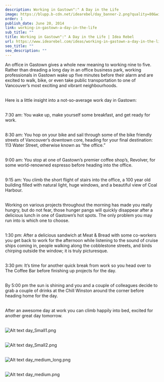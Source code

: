 ```yaml
---
description: Working in Gastown":" A Day in the Life
image: https://blupp.b-cdn.net/idearebel/day_banner-2.png?quality=80&width=800
order: 1
publish_date: June 20, 2014
link: working-in-gastown-a-day-in-the-life
sub_title: ""
title: Working in Gastown":" A Day in the Life | Idea Rebel
url: https://www.idearebel.com/ideas/working-in-gastown-a-day-in-the-life/
seo_title: ""
seo_description: ""
---
```

An office in Gastown gives a whole new meaning to working nine to five. Rather than dreading a long day in an office business park, working professionals in Gastown wake up five minutes before their alarm and are excited to walk, bike, or even take public transportation to one of Vancouver’s most exciting and vibrant neighbourhoods.

\
Here is a little insight into a not-so-average work day in Gastown:

\
7:30 am: You wake up, make yourself some breakfast, and get ready for work.

\
8:30 am: You hop on your bike and sail through some of the bike friendly streets of Vancouver’s downtown core, heading for your final destination: 113 Water Street, otherwise known as “the office.”

\
9:00 am: You stop at one of Gastown’s premier coffee shop’s, Revolver, for some world-renowned espresso before heading into the office.

\
9:15 am: You climb the short flight of stairs into the office, a 100 year old building filled with natural light, huge windows, and a beautiful view of Coal Harbour.

\
Working on various projects throughout the morning has made you really hungry, but do not fear, those hunger pangs will quickly disappear after a delicious lunch in one of Gastown’s hot spots. The only problem you may run into is which one to choose.

\
1:30 pm: After a delicious sandwich at Meat & Bread with some co-workers you get back to work for the afternoon while listening to the sound of cruise ships coming in, people walking along the cobblestone streets, and birds chirping outside the window; it is truly picturesque.

\
3:30 pm: It’s time for another quick break from work so you head over to The Coffee Bar before finishing up projects for the day.

\
By 5:00 pm the sun is shining and you and a couple of colleagues decide to grab a couple of drinks at the Chill Winston around the corner before heading home for the day.

\
After an awesome day at work you can climb happily into bed, excited for another great day tomorrow.

\
![Alt text](https://blupp.b-cdn.net/idearebel/day_Small1.png?quality=80&width=800?quality=80&width=800 "a title")
day_Small1.png

\
![Alt text](https://blupp.b-cdn.net/idearebel/day_Small2.png?quality=80&width=800?quality=80&width=800 "a title")
day_Small2.png

\
![Alt text](https://blupp.b-cdn.net/idearebel/day_medium_long.png?quality=80&width=800?quality=80&width=800 "a title")
day_medium_long.png

\
![Alt text](https://blupp.b-cdn.net/idearebel/day_medium.png?quality=80&width=800?quality=80&width=800 "a title")
day_medium.png

